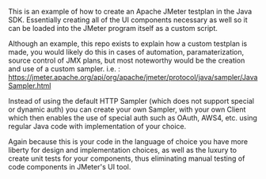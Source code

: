 This is an example of how to create an Apache JMeter testplan in the Java SDK. Essentially creating all of the UI components necessary as well so it can be loaded into the JMeter program itself as a custom script.

Although an example, this repo exists to explain how a custom testplan is made, you would likely do this in cases of automation, paramaterization, source control of JMX plans, but most noteworthy would be the creation and use of a custom sampler. i.e. : https://jmeter.apache.org/api/org/apache/jmeter/protocol/java/sampler/JavaSampler.html

Instead of using the default HTTP Sampler (which does not support special or dynamic auth) you can create your own Sampler, with your own Client which then enables the use of special auth such as OAuth, AWS4, etc. using regular Java code with implementation of your choice.

Again because this is your code in the language of choice you have more liberty for design and implementation choices, as well as the luxury to create unit tests for your components, thus eliminating manual testing of code components in JMeter's UI tool.  
